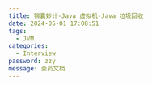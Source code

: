 ```yaml
---
title: 锦囊妙计-Java 虚拟机-Java 垃圾回收
date: 2024-05-01 17:08:51
tags: 
  - JVM 
categories: 
  - Interview
password: zzy   
message: 会员文档
---
```


